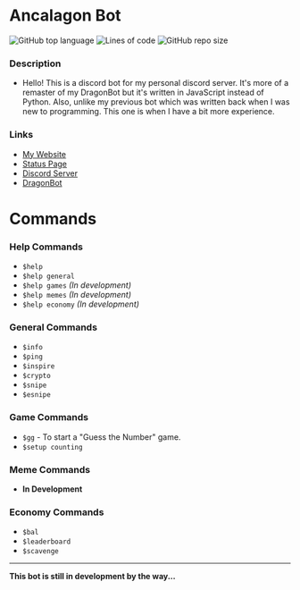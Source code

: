 # Ancalagon Bot

![GitHub top language](https://img.shields.io/github/languages/top/DragunWF/Ancalagon)
![Lines of code](https://img.shields.io/tokei/lines/github/DragunWF/Ancalagon)
![GitHub repo size](https://img.shields.io/github/repo-size/DragunWF/Ancalagon)

### Description

- Hello! This is a discord bot for my personal discord server. It's more of a remaster
  of my DragonBot but it's written in JavaScript instead of Python. Also, unlike my previous bot which was written back when I was new to programming. This one is
  when I have a bit more experience.

### Links

- [My Website](https://dragonwf.netlify.app/)
- [Status Page](https://Ancalagon.dragunwf.repl.co)
- [Discord Server](https://discord.gg/9JdnnPN)
- [DragonBot](https://github.com/DragunWF/DragonBot)

# Commands

### Help Commands

- `$help`
- `$help general`
- `$help games` _(In development)_
- `$help memes` _(In development)_
- `$help economy` _(In development)_

### General Commands

- `$info`
- `$ping`
- `$inspire`
- `$crypto`
- `$snipe`
- `$esnipe`

### Game Commands

- `$gg` - To start a "Guess the Number" game.
- `$setup counting`

### Meme Commands

- **In Development**

### Economy Commands

- `$bal`
- `$leaderboard`
- `$scavenge`

---

**This bot is still in development by the way...**
